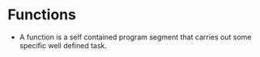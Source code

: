 # Functions
- A function is a self contained program segment that carries out some specific well defined task.


